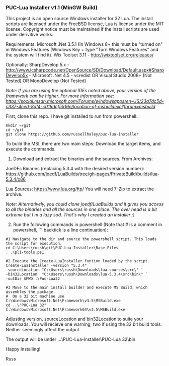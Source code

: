 ### PUC-Lua Installer v1.1 (MinGW Build)

This project is an open source Windows installer for 32 Lua. The install scripts are licensed under the FreeBSD license, Lua is license under the MIT license. Copyright notice must be maintained if the install scripts are used under derivitive works.

Requirements:
Microsoft .Net 3.5.1 (In Windows 8+ this must be "turned on" in Windows Features (Windows Key + type "Turn Windows Features" and the system will find it).
Wix Toolset 3.11 - http://wixtoolset.org/releases/

Optionally:
SharpDevelop 5.x - http://www.icsharpcode.net/OpenSource/SD/Download/Default.aspx#SharpDevelop5x
	- Microsoft .Net 4.5
	- vcredist
OR
Visual Studio 2008+ (Not Tested)
OR
MonoDevelop (Not Tested)

*Note: If you are using the optional IDEs noted above, your version of the framework can be higher. For more information see:
https://social.msdn.microsoft.com/Forums/windowsapps/en-US/23a7dc5d-c337-4eed-8af4-c016def5516e/location-of-msbuildexe?forum=msbuild*

First, clone this repo. I have git installed to run from powershell:

```
mkdir ~/git
cd ~/git
git clone https://github.com/russellhaley/puc-lua-installer
```

To build the MSI, there are two main steps: Download the target items, and execute the commands.

1) Download and extract the binaries and the sources. From Archives:

JoeDFs Binaries (replacing 5.3.4 with the desired version number):
 https://github.com/joedf/LuaBuilds/tree/gh-pages/PrivateBuild/builds/lua-5.3.4/x86

Lua Sources: https://www.lua.org/ftp/
You will need 7-Zip to extract the archive. 

*Note: Alternatively, you could clone joedf/LuaBuilds and it gives you access to all the binaries and all the sources in one place. The over head is a bit extreme but I'm a lazy sod. That's why I created an installer ;)*


2) Run the following commands in powershell (Note that # is a comment in powershell, '`' backtick is a line continuation):

```
#1 Navigate to the dir and source the powershell script. This loads the script for execution.
cd C:\Users\russh\git\PUC-Lua-Installer\Base-Files
. .\pli-tools.ps1

#2 Execute the Create-LuaInstaller funtion loaded by the script. 
Create-LuaInstaller -version "5.3.4" `
-sourceLocation "C:\Users\russh\Downloads\lua-sources\src\" `
-bin32Location  "C:\Users\russh\Downloads\lua-5.3.4\src\bin\" `
-outDir $PWD..\Puc-Lua32 

#3 Move to the main install builder and execute MS Build, which assembles the package.
#  On a 32 bit machine use C:\Windows\Microsoft.Net\Framework\v3.5\MSBuild.exe
cd ..\"PUC-Lua 32"
C:\Windows\Microsoft.Net\Framework64\v3.5\MSBuild.exe 

```

Adjusting version, sourceLocation and bin32Location to suite your downloads. You will recieve one warning; two if using the 32 bit build tools. Neither seemingly affect the output. 

The output will be under ...\PUC-Lua-Installer\PUC-Lua 32\bin
	
Happy Installing!

Russ
